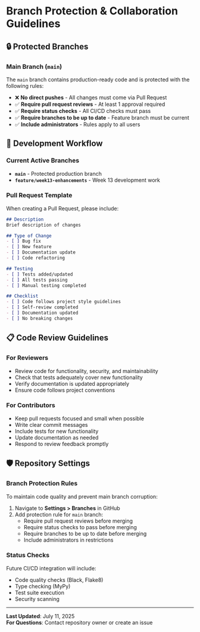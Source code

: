 # Branch Protection & Collaboration Guidelines

## 🔒 Protected Branches

### Main Branch (`main`)

The `main` branch contains production-ready code and is protected with the following rules:

- ❌ **No direct pushes** - All changes must come via Pull Request
- ✅ **Require pull request reviews** - At least 1 approval required
- ✅ **Require status checks** - All CI/CD checks must pass
- ✅ **Require branches to be up to date** - Feature branch must be current
- ✅ **Include administrators** - Rules apply to all users

## 🚀 Development Workflow

### Current Active Branches

- **`main`** - Protected production branch
- **`feature/week13-enhancements`** - Week 13 development work

### Pull Request Template

When creating a Pull Request, please include:

```markdown
## Description
Brief description of changes

## Type of Change
- [ ] Bug fix
- [ ] New feature
- [ ] Documentation update
- [ ] Code refactoring

## Testing
- [ ] Tests added/updated
- [ ] All tests passing
- [ ] Manual testing completed

## Checklist
- [ ] Code follows project style guidelines
- [ ] Self-review completed
- [ ] Documentation updated
- [ ] No breaking changes
```

## 📋 Code Review Guidelines

### For Reviewers

- Review code for functionality, security, and maintainability
- Check that tests adequately cover new functionality
- Verify documentation is updated appropriately
- Ensure code follows project conventions

### For Contributors

- Keep pull requests focused and small when possible
- Write clear commit messages
- Include tests for new functionality
- Update documentation as needed
- Respond to review feedback promptly

## 🛡️ Repository Settings

### Branch Protection Rules

To maintain code quality and prevent main branch corruption:

1. Navigate to **Settings > Branches** in GitHub
2. Add protection rule for `main` branch:
   - Require pull request reviews before merging
   - Require status checks to pass before merging
   - Require branches to be up to date before merging
   - Include administrators in restrictions

### Status Checks

Future CI/CD integration will include:
- Code quality checks (Black, Flake8)
- Type checking (MyPy)
- Test suite execution
- Security scanning

---

**Last Updated**: July 11, 2025  
**For Questions**: Contact repository owner or create an issue
